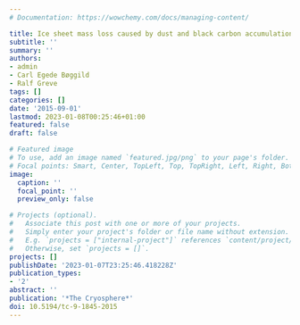 ```yaml
---
# Documentation: https://wowchemy.com/docs/managing-content/

title: Ice sheet mass loss caused by dust and black carbon accumulation
subtitle: ''
summary: ''
authors:
- admin
- Carl Egede Bøggild
- Ralf Greve
tags: []
categories: []
date: '2015-09-01'
lastmod: 2023-01-08T00:25:46+01:00
featured: false
draft: false

# Featured image
# To use, add an image named `featured.jpg/png` to your page's folder.
# Focal points: Smart, Center, TopLeft, Top, TopRight, Left, Right, BottomLeft, Bottom, BottomRight.
image:
  caption: ''
  focal_point: ''
  preview_only: false

# Projects (optional).
#   Associate this post with one or more of your projects.
#   Simply enter your project's folder or file name without extension.
#   E.g. `projects = ["internal-project"]` references `content/project/deep-learning/index.md`.
#   Otherwise, set `projects = []`.
projects: []
publishDate: '2023-01-07T23:25:46.418228Z'
publication_types:
- '2'
abstract: ''
publication: '*The Cryosphere*'
doi: 10.5194/tc-9-1845-2015
---
```

